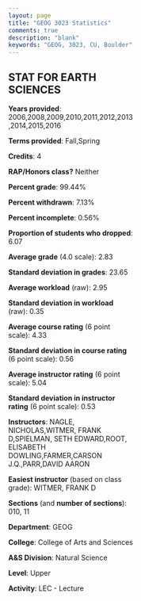 ```yaml
---
layout: page
title: "GEOG 3023 Statistics"
comments: true
description: "blank"
keywords: "GEOG, 3023, CU, Boulder"
--- 
```

<head>
<script src="https://ajax.googleapis.com/ajax/libs/jquery/2.1.3/jquery.min.js"></script>
<script src="https://dl.dropboxusercontent.com/s/pc42nxpaw1ea4o9/highcharts.js?dl=0"></script>
<!-- <script src="../assets/js/highcharts.js"></script> -->
<style type="text/css">@font-face {
	font-family: "Bebas Neue";
	src: url(https://www.filehosting.org/file/details/544349/BebasNeue%20Regular.otf) format("opentype");
	}
	h1.Bebas { 
		font-family: "Bebas Neue", Verdana, Tahoma;
	}
</style>
</head>
<body>
	<div id="container" style="float: right; width: 45%; height: 88%; margin-left: 2.5%; margin-right: 2.5%;"></div>
	<script language="JavaScript">
		$(document).ready(function() {
		var chart = {type: 'column'};
		var title = {text: 'Grade Distribution'};
		var xAxis = {categories: ['A','B','C','D','F'],crosshair: true};
		var yAxis = {min: 0,title: {text: 'Percentage'}};
		var tooltip = {headerFormat: '<center><b><span style="font-size:20px">{point.key}</span></b></center>',
		               pointFormat: '<td style="padding:0"><b>{point.y:.1f}%</b></td>',
		               footerFormat: '</table>',shared: true,useHTML: true};
		var plotOptions = {column: {pointPadding: 0.0,borderWidth: 0}};  
		var credits = {enabled: false};var series= [{name: 'Percent',data: [25.14,42.94,24.86,4.52,2.54,]}];
		var json = {};
		json.chart = chart;
		json.title = title;
		json.tooltip = tooltip;
		json.xAxis = xAxis;
		json.yAxis = yAxis;  
		json.series = series;
		json.plotOptions = plotOptions;  
		json.credits = credits;
		$('#container').highcharts(json);
	});
	</script>
</body>
			   
## STAT FOR EARTH SCIENCES

**Years provided**: 2006,2008,2009,2010,2011,2012,2013,2014,2015,2016

**Terms provided**: Fall,Spring

**Credits**: 4

**RAP/Honors class?** Neither

**Percent grade**: 99.44%

**Percent withdrawn**: 7.13%

**Percent incomplete**: 0.56%

**Proportion of students who dropped**: 6.07

**Average grade** (4.0 scale): 2.83

**Standard deviation in grades**: 23.65

**Average workload** (raw): 2.95

**Standard deviation in workload** (raw): 0.35

**Average course rating** (6 point scale): 4.33

**Standard deviation in course rating** (6 point scale): 0.56

**Average instructor rating** (6 point scale): 5.04

**Standard deviation in instructor rating** (6 point scale): 0.53

**Instructors**: NAGLE, NICHOLAS,WITMER, FRANK D,SPIELMAN, SETH EDWARD,ROOT, ELISABETH DOWLING,FARMER,CARSON J.Q.,PARR,DAVID AARON

**Easiest instructor** (based on class grade): WITMER, FRANK D

**Sections** (and **number of sections**): 010, 11

**Department**: GEOG

**College**: College of Arts and Sciences

**A&S Division**: Natural Science

**Level**: Upper

**Activity**: LEC - Lecture